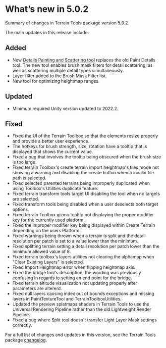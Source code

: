 # What’s new in 5.0.2
Summary of changes in Terrain Tools package version 5.0.2

The main updates in this release include:

## Added
- New [Details Painting and Scattering tool](paint-details.md) replaces the old Paint Details tool. The new tool enables brush mask filters for detail scattering, as well as scattering multiple detail types simultaneously.
- Layer filter added to the Brush Mask Filter list.
- New tool for optimizing heightmap ranges.

## Updated
- Minimum required Unity version updated to 2022.2.

## Fixed
- Fixed the UI of the Terrain Toolbox so that the elements resize properly and provide a better user experience.
- The hotkeys for brush strength, size, rotation have a tooltip that is displayed that shows the current value.
- Fixed a bug that involves the tooltip being obscured when the brush size is too large.
- Fixed terrain Toolbox's create terrain import heightmap's tiles mode not showing a warning and disabling the create button when a invalid file path is selected.
- Fixed selected parented terrains being improperly duplicated when using Toolbox's Utilities duplicate feature.
- Fixed terrain transform tools target UI disabling the tool when no targets are selected.
- Fixed transform tools being disabled when a user deselects both target options.
- Fixed terrain Toolbox gizmo tooltip not displaying the proper modifier key for the currently used platform.
- Fixed the improper modifier key being displayed within Create Terrain depending on the users Platform.
- Fixed warnings being thrown when a terrain is split and the detail resolution per patch is set to a value lower than the minimum.
- Fixed splitting terrain setting a detail resolution per patch lower than the minimum allowed value of 8.
- Fixed terrain toolbox's layers utilities not clearing the alphamap when "Clear Existing Layers" is selected.
- Fixed Import Heightmap error when flipping heightmap axis.
- Fixed the bridge tool's description, the wording was previously confusing in regards to setting an end point for the bridge.
- Fixed terrain altitude visualization not updating properly after parameters are altererd.
- Fixed null layers causing index out of bounds exceptions and missing layers in PaintTextureTool and TerrainToolboxUtilities.
- Updated the preview splatmaps shaders in Terrain Tools to use the Universal Rendering Pipeline rather than the old Lightweight Render Pipeline.
- Fixed a bug where Split tool doesn't transfer Light Layer Mask settings correctly.

For a full list of changes and updates in this version, see the Terrain Tools package [changelog](../changelog/CHANGELOG.html).